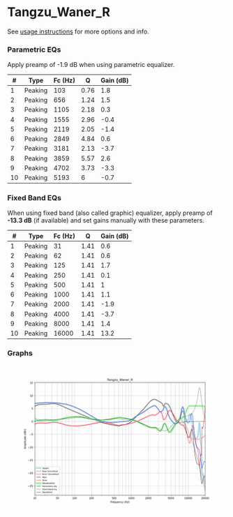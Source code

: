 # Tangzu_Waner_R
See [usage instructions](https://github.com/jaakkopasanen/AutoEq#usage) for more options and info.

### Parametric EQs
Apply preamp of -1.9 dB when using parametric equalizer.

|   # | Type    |   Fc (Hz) |    Q |   Gain (dB) |
|-----|---------|-----------|------|-------------|
|   1 | Peaking |       103 | 0.76 |         1.8 |
|   2 | Peaking |       656 | 1.24 |         1.5 |
|   3 | Peaking |      1105 | 2.18 |         0.3 |
|   4 | Peaking |      1555 | 2.96 |        -0.4 |
|   5 | Peaking |      2119 | 2.05 |        -1.4 |
|   6 | Peaking |      2849 | 4.84 |         0.6 |
|   7 | Peaking |      3181 | 2.13 |        -3.7 |
|   8 | Peaking |      3859 | 5.57 |         2.6 |
|   9 | Peaking |      4702 | 3.73 |        -3.3 |
|  10 | Peaking |      5193 | 6    |        -0.7 |

### Fixed Band EQs
When using fixed band (also called graphic) equalizer, apply preamp of **-13.3 dB** (if available) and set gains manually with these parameters.

|   # | Type    |   Fc (Hz) |    Q |   Gain (dB) |
|-----|---------|-----------|------|-------------|
|   1 | Peaking |        31 | 1.41 |         0.6 |
|   2 | Peaking |        62 | 1.41 |         0.6 |
|   3 | Peaking |       125 | 1.41 |         1.7 |
|   4 | Peaking |       250 | 1.41 |         0.1 |
|   5 | Peaking |       500 | 1.41 |         1   |
|   6 | Peaking |      1000 | 1.41 |         1.1 |
|   7 | Peaking |      2000 | 1.41 |        -1.9 |
|   8 | Peaking |      4000 | 1.41 |        -3.7 |
|   9 | Peaking |      8000 | 1.41 |         1.4 |
|  10 | Peaking |     16000 | 1.41 |        13.2 |

### Graphs
![](./Tangzu_Waner_R.png)
